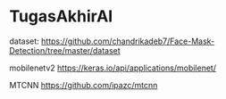 # TugasAkhirAI



dataset:
https://github.com/chandrikadeb7/Face-Mask-Detection/tree/master/dataset


mobilenetv2
https://keras.io/api/applications/mobilenet/

MTCNN
https://github.com/ipazc/mtcnn

